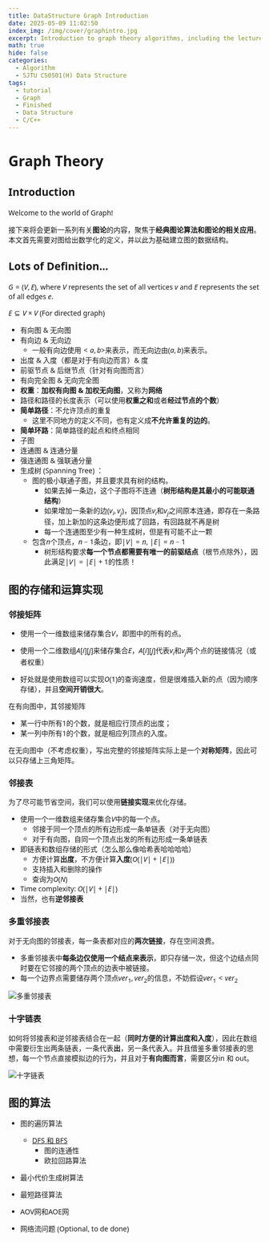 ```yaml
---
title: DataStructure Graph Introduction
date: 2025-05-09 11:02:50
index_img: /img/cover/graphintro.jpg
excerpt: Introduction to graph theory algorithms, including the lecture notes of data structure and discrete mathematics.
math: true
hide: false
categories:
  - Algorithm
  - SJTU CS0501(H) Data Structure
tags:
  - tutorial
  - Graph
  - Finished
  - Data Structure
  - C/C++
---
```


<style>
  html, body, .markdown-body {
    font-family: Georgia, sans, serif;
  }
</style>
# Graph Theory

## Introduction

Welcome to the world of Graph!

接下来将会更新一系列有关**图论**的内容，聚焦于**经典图论算法和图论的相关应用**。本文首先需要对图给出数学化的定义，并以此为基础建立图的数据结构。

## Lots of Definition...

$G = (V, E)$, where $V$ represents the set of all vertices $v$ and $E$ represents the set of all edges $e$.

$E \subseteq V \times V$ (For directed graph)

- 有向图 & 无向图
- 有向边 & 无向边
	- 一般有向边使用$<a, b>$来表示，而无向边由$(a,b)$来表示。
- 出度 & 入度（都是对于有向边而言）& 度
- 前驱节点 & 后继节点（针对有向图而言）
- 有向完全图 & 无向完全图
- **权重**：**加权有向图 & 加权无向图**，又称为**网络**
- 路径和路径的长度表示（可以使用**权重之和**或者**经过节点的个数**）
- **简单路径**：不允许顶点的重复
	- 这里不同地方的定义不同，也有定义成**不允许重复的边的**。
- **简单环路**：简单路径的起点和终点相同
- 子图
- 连通图 & 连通分量
- 强连通图 & 强联通分量
- 生成树 (Spanning Tree) ：
	- 图的极小联通子图，并且要求具有树的结构。
		- 如果去掉一条边，这个子图将不连通（**树形结构是其最小的可能联通结构**）
		- 如果增加一条新的边$(v_i,v_j)$，因顶点$v_i$和$v_j$之间原本连通，即存在一条路径，加上新加的这条边便形成了回路，有回路就不再是树
		- 每一个连通图至少有一种生成树，但是有可能不止一颗
	- 包含$n$个顶点，$n - 1$条边，即$|V| = n,\ |E| = n - 1$
		- 树形结构要求**每一个节点都需要有唯一的前驱结点**（根节点除外），因此满足$|V| = |E| + 1$的性质！

## 图的存储和运算实现

### 邻接矩阵

- 使用一个一维数组来储存集合$V$，即图中的所有的点。

- 使用一个二维数组$A[i][j]$来储存集合$E$，$A[i][j]$代表$v_i$和$v_j$两个点的链接情况（或者权重）
- 好处就是使用数组可以实现$O(1)$的查询速度，但是很难插入新的点（因为顺序存储），并且**空间开销很大**。

在有向图中，其邻接矩阵

- 某一行中所有1的个数，就是相应行顶点的出度；
- 某一列中所有1的个数，就是相应列顶点的入度。

在无向图中（不考虑权重），写出完整的邻接矩阵实际上是一个**对称矩阵**，因此可以只存储上三角矩阵。

### 邻接表

为了尽可能节省空间，我们可以使用**链接实现**来优化存储。

- 使用一个一维数组来储存集合$V$中的每一个点。
	- 邻接于同一个顶点的所有边形成一条单链表（对于无向图）
	- 对于有向图，自同一个顶点出发的所有边形成一条单链表
- 即链表和数组存储的形式（怎么那么像哈希表哈哈哈哈）
	- 方便计算**出度**，不方便计算**入度**($O(|V| + |E|)$)
	- 支持插入和删除的操作
	- 查询为$O(N)$
- Time complexity: $O(|V| + |E|)$
- 当然，也有**逆邻接表**

### 多重邻接表

对于无向图的邻接表，每一条表都对应的**两次链接**，存在空间浪费。

- 多重邻接表中**每条边仅使用一个结点来表示**，即只存储一次，但这个边结点同时要在它邻接的两个顶点的边表中被链接。
- 每一个边界点需要储存两个顶点$ver_1, ver_2$的信息，不妨假设$ver_1 < ver_2$

![多重邻接表](https://s1.imagehub.cc/images/2025/05/09/3ab99a451e6d3395e7009cef3203f8d4.png)

### 十字链表

如何将邻接表和逆邻接表结合在一起（**同时方便的计算出度和入度**），因此在数组中需要衍生出两条链表，一条代表**出**，另一条代表入。并且借鉴多重邻接表的思想，每一个节点直接模拟边的行为，并且对于**有向图而言**，需要区分in 和 out。

![十字链表](https://s1.imagehub.cc/images/2025/05/09/44d65c2c30e94fb005cc0a233218c00c.png)

## 图的算法

- 图的遍历算法

	- [DFS 和 BFS](https://xiyuanyang-code.github.io/posts/Algorithm-BFS-DFS/)
		- 图的连通性
		- 欧拉回路算法

	

- 最小代价生成树算法

- 最短路径算法

- AOV网和AOE网

- 网络流问题 (Optional, to de done)

	
